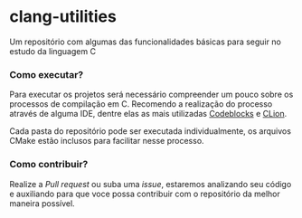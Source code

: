# clang-utilities
Um repositório com algumas das funcionalidades básicas para seguir
no estudo da linguagem C

### Como executar?
Para executar os projetos será necessário compreender um pouco sobre os processos de compilação em C.
Recomendo a realização do processo através de alguma IDE, dentre elas as mais utilizadas [Codeblocks](http://www.codeblocks.org/downloads) e [CLion](https://www.jetbrains.com/clion/download/#section=windows).

Cada pasta do repositório pode ser executada individualmente, os arquivos CMake estão inclusos para facilitar nesse processo.

### Como contribuir?

Realize a *Pull request* ou suba uma *issue*, estaremos analizando seu código e auxiliando para que voce possa contribuir com o repositório da melhor maneira possível.
